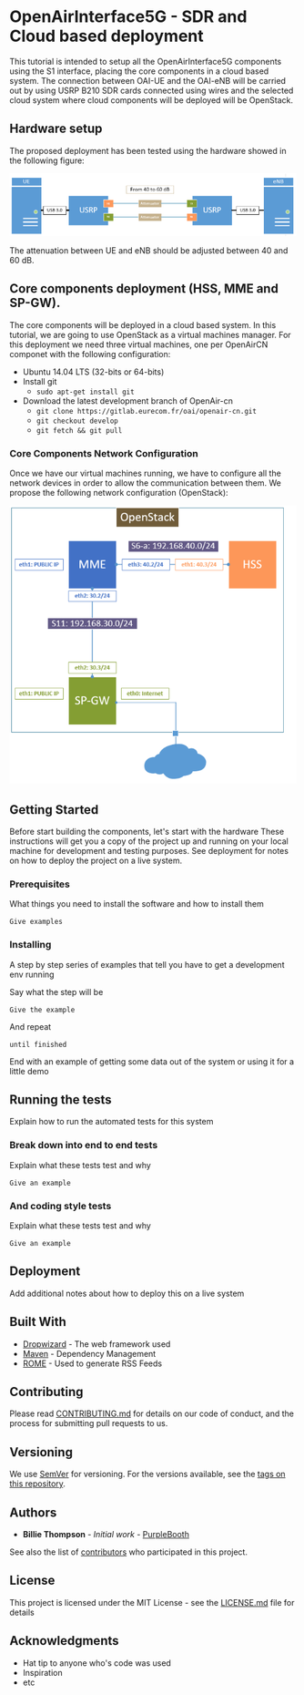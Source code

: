# OpenAirInterface5G - SDR and Cloud based deployment
This tutorial is intended to setup all the OpenAirInterface5G components using the S1 interface, placing the core components in a cloud based system. The connection between OAI-UE and the OAI-eNB will be carried out by using USRP B210 SDR cards connected using wires and the selected cloud system where cloud components will be deployed will be OpenStack.

## Hardware setup
The proposed deployment has been tested using the hardware showed in the following figure:

![Alt text](/hw_configuration.PNG?raw=true "Optional Title")

The attenuation between UE and eNB should be adjusted between 40 and 60 dB.

## Core components deployment (HSS, MME and SP-GW).
The core components will be deployed in a cloud based system. In this tutorial, we are going to use OpenStack as a virtual machines manager. For this deployment we need three virtual machines, one per OpenAirCN componet with the following configuration:
* Ubuntu 14.04 LTS (32-bits or 64-bits)
* Install git 
  * `sudo apt-get install git`
* Download the latest development branch of OpenAir-cn
  * `git clone https://gitlab.eurecom.fr/oai/openair-cn.git`
  * `git checkout develop`
  * `git fetch && git pull`

### Core Components Network Configuration
Once we have our virtual machines running, we have to configure all the network devices in order to allow the communication between them. We propose the following network configuration (OpenStack):

![Alt text](/oai-cn_network_config.PNG?raw=true "Optional Title")


## Getting Started

Before start building the components, let's start with the hardware 
These instructions will get you a copy of the project up and running on your local machine for development and testing purposes. See deployment for notes on how to deploy the project on a live system.

### Prerequisites

What things you need to install the software and how to install them

```
Give examples
```

### Installing

A step by step series of examples that tell you have to get a development env running

Say what the step will be

```
Give the example
```

And repeat

```
until finished
```

End with an example of getting some data out of the system or using it for a little demo

## Running the tests

Explain how to run the automated tests for this system

### Break down into end to end tests

Explain what these tests test and why

```
Give an example
```

### And coding style tests

Explain what these tests test and why

```
Give an example
```

## Deployment

Add additional notes about how to deploy this on a live system

## Built With

* [Dropwizard](http://www.dropwizard.io/1.0.2/docs/) - The web framework used
* [Maven](https://maven.apache.org/) - Dependency Management
* [ROME](https://rometools.github.io/rome/) - Used to generate RSS Feeds

## Contributing

Please read [CONTRIBUTING.md](https://gist.github.com/PurpleBooth/b24679402957c63ec426) for details on our code of conduct, and the process for submitting pull requests to us.

## Versioning

We use [SemVer](http://semver.org/) for versioning. For the versions available, see the [tags on this repository](https://github.com/your/project/tags). 

## Authors

* **Billie Thompson** - *Initial work* - [PurpleBooth](https://github.com/PurpleBooth)

See also the list of [contributors](https://github.com/your/project/contributors) who participated in this project.

## License

This project is licensed under the MIT License - see the [LICENSE.md](LICENSE.md) file for details

## Acknowledgments

* Hat tip to anyone who's code was used
* Inspiration
* etc



